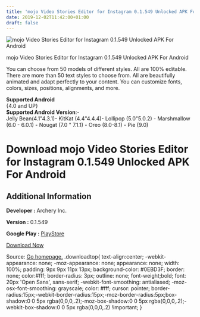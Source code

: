 ```yaml
---
title: 'mojo Video Stories Editor for Instagram 0.1.549 Unlocked APK For Android'
date: 2019-12-02T11:42:00+01:00
draft: false
---
```


![mojo Video Stories Editor for Instagram 0.1.549 Unlocked APK For Android](https://i0.wp.com/apkhome.net/wp-content/uploads/2019/12/mojo-Video-Stories-Editor-for-Instagram-0.1.549-Unlocked.png "mojo Video Stories Editor for Instagram 0.1.549 Unlocked APK For Android")

  

mojo Video Stories Editor for Instagram 0.1.549 Unlocked APK For Android

You can choose from 50 models of different styles. All are 100% editable. There are more than 50 text styles to choose from. All are beautifully animated and adapt perfectly to your content. You can customize fonts, colors, sizes, positions, alignments, and more.

**Supported Android**  
{4.0 and UP}  
**Supported Android Version**:-  
Jelly Bean(4.1"4.3.1)- KitKat (4.4"4.4.4)- Lollipop (5.0"5.0.2) - Marshmallow (6.0 - 6.0.1) - Nougat (7.0 " 7.1.1) - Oreo (8.0-8.1) - Pie (9.0)

Download mojo Video Stories Editor for Instagram 0.1.549 Unlocked APK For Android
=================================================================================

Additional Information
----------------------

**Developer :** Archery Inc.

**Version :** 0.1.549

**Google Play :** [PlayStore](https://play.google.com/store/apps/details?id=video.mojo)

  

[Download Now](https://store4app.co/post/mojo-video-stories-editor-for-instagram-0-1-549-unlocked-apk-for-android_1575214873)

  
Source: [Go homepage.](https://store4app.co/post/mojo-video-stories-editor-for-instagram-0-1-549-unlocked-apk-for-android_1575214873) .downloadtop{ text-align:center; -webkit-appearance: none; -moz-appearance: none; appearance: none; width: 100%; padding: 9px 9px 11px 13px; background-color: #0EBD3F; border: none; color:#fff; border-radius: 3px; outline: none; font-weight;bold; font: 20px 'Open Sans', sans-serif; -webkit-font-smoothing: antialiased; -moz-osx-font-smoothing: grayscale; color: #fff; cursor: pointer; border-radius:15px;-webkit-border-radius:15px;-moz-border-radius:5px;box-shadow:0 0 5px rgba(0,0,0,.2);-moz-box-shadow:0 0 5px rgba(0,0,0,.2);-webkit-box-shadow:0 0 5px rgba(0,0,0,.2) !important; }